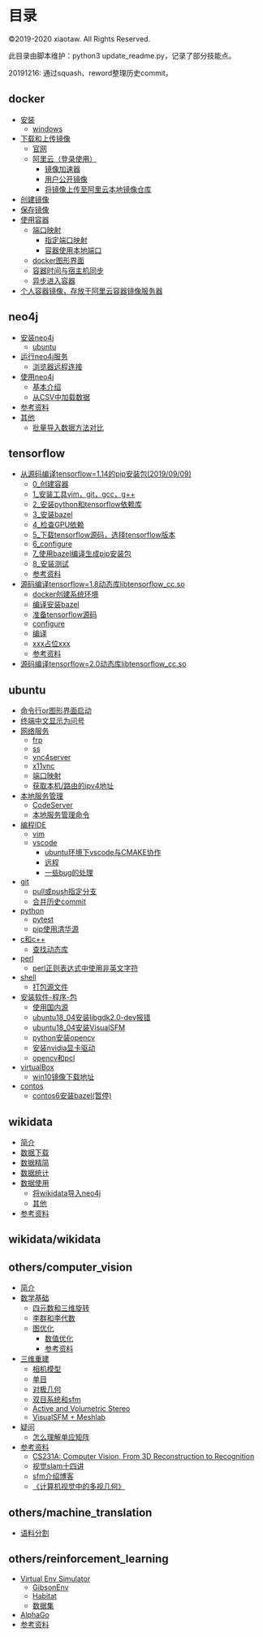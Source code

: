 # 目录
©2019-2020 xiaotaw. All Rights Reserved.     

此目录由脚本维护：python3 update_readme.py，记录了部分技能点。    

20191216: 通过squash、reword整理历史commit。
## docker
* <a href="https://github.com/xiaotaw/Notes/tree/master/docker#安装" target="_blank">安装</a>
  * <a href="https://github.com/xiaotaw/Notes/tree/master/docker#windows" target="_blank">windows</a>
* <a href="https://github.com/xiaotaw/Notes/tree/master/docker#下载和上传镜像" target="_blank">下载和上传镜像</a>
  * <a href="https://github.com/xiaotaw/Notes/tree/master/docker#官网" target="_blank">官网</a>
  * <a href="https://github.com/xiaotaw/Notes/tree/master/docker#阿里云（登录使用）" target="_blank">阿里云（登录使用）</a>
    * <a href="https://github.com/xiaotaw/Notes/tree/master/docker#镜像加速器" target="_blank">镜像加速器</a>
    * <a href="https://github.com/xiaotaw/Notes/tree/master/docker#用户公开镜像" target="_blank">用户公开镜像</a>
    * <a href="https://github.com/xiaotaw/Notes/tree/master/docker#将镜像上传至阿里云本地镜像仓库" target="_blank">将镜像上传至阿里云本地镜像仓库</a>
* <a href="https://github.com/xiaotaw/Notes/tree/master/docker#创建镜像" target="_blank">创建镜像</a>
* <a href="https://github.com/xiaotaw/Notes/tree/master/docker#保存镜像" target="_blank">保存镜像</a>
* <a href="https://github.com/xiaotaw/Notes/tree/master/docker#使用容器" target="_blank">使用容器</a>
  * <a href="https://github.com/xiaotaw/Notes/tree/master/docker#端口映射" target="_blank">端口映射</a>
    * <a href="https://github.com/xiaotaw/Notes/tree/master/docker#指定端口映射" target="_blank">指定端口映射</a>
    * <a href="https://github.com/xiaotaw/Notes/tree/master/docker#容器使用本地端口" target="_blank">容器使用本地端口</a>
  * <a href="https://github.com/xiaotaw/Notes/tree/master/docker#docker图形界面" target="_blank">docker图形界面</a>
  * <a href="https://github.com/xiaotaw/Notes/tree/master/docker#容器时间与宿主机同步" target="_blank">容器时间与宿主机同步</a>
  * <a href="https://github.com/xiaotaw/Notes/tree/master/docker#异步进入容器" target="_blank">异步进入容器</a>
* <a href="https://github.com/xiaotaw/Notes/tree/master/docker#个人容器镜像，存放于阿里云容器镜像服务器" target="_blank">个人容器镜像，存放于阿里云容器镜像服务器</a>

## neo4j
* <a href="https://github.com/xiaotaw/Notes/tree/master/neo4j#Install" target="_blank">安装neo4j</a>
  * <a href="https://github.com/xiaotaw/Notes/tree/master/neo4j#ubuntu" target="_blank">ubuntu</a>
* <a href="https://github.com/xiaotaw/Notes/tree/master/neo4j#运行neo4j服务" target="_blank">运行neo4j服务</a>
  * <a href="https://github.com/xiaotaw/Notes/tree/master/neo4j#浏览器远程连接" target="_blank">浏览器远程连接</a>
* <a href="https://github.com/xiaotaw/Notes/tree/master/neo4j#使用neo4j" target="_blank">使用neo4j</a>
  * <a href="https://github.com/xiaotaw/Notes/tree/master/neo4j#基本介绍" target="_blank">基本介绍</a>
  * <a href="https://github.com/xiaotaw/Notes/tree/master/neo4j#从CSV中加载数据" target="_blank">从CSV中加载数据</a>
* <a href="https://github.com/xiaotaw/Notes/tree/master/neo4j#参考资料" target="_blank">参考资料</a>
* <a href="https://github.com/xiaotaw/Notes/tree/master/neo4j#Others" target="_blank">其他</a>
  * <a href="https://github.com/xiaotaw/Notes/tree/master/neo4j#批量导入数据方法对比" target="_blank">批量导入数据方法对比</a>

## tensorflow
* <a href="https://github.com/xiaotaw/Notes/tree/master/tensorflow#从源码编译tensorflow的pip安装包" target="_blank">从源码编译tensorflow=1.14的pip安装包(2019/09/09)</a>
  * <a href="https://github.com/xiaotaw/Notes/tree/master/tensorflow#0_创建容器" target="_blank">0_创建容器</a>
  * <a href="https://github.com/xiaotaw/Notes/tree/master/tensorflow#1_安装工具vim，git，gcc，g++" target="_blank">1_安装工具vim，git，gcc，g++</a>
  * <a href="https://github.com/xiaotaw/Notes/tree/master/tensorflow#2_安装python和tensorflow依赖库" target="_blank">2_安装python和tensorflow依赖库</a>
  * <a href="https://github.com/xiaotaw/Notes/tree/master/tensorflow#3_安装bazel" target="_blank">3_安装bazel</a>
  * <a href="https://github.com/xiaotaw/Notes/tree/master/tensorflow#4_检查GPU依赖" target="_blank">4_检查GPU依赖</a>
  * <a href="https://github.com/xiaotaw/Notes/tree/master/tensorflow#5_下载tensorflow源码，选择tensorflow版本" target="_blank">5_下载tensorflow源码，选择tensorflow版本</a>
  * <a href="https://github.com/xiaotaw/Notes/tree/master/tensorflow#6_configure" target="_blank">6_configure</a>
  * <a href="https://github.com/xiaotaw/Notes/tree/master/tensorflow#7_使用bazel编译生成pip安装包" target="_blank">7_使用bazel编译生成pip安装包</a>
  * <a href="https://github.com/xiaotaw/Notes/tree/master/tensorflow#8_安装测试" target="_blank">8_安装测试</a>
  * <a href="https://github.com/xiaotaw/Notes/tree/master/tensorflow#参考资料" target="_blank">参考资料</a>
* <a href="https://github.com/xiaotaw/Notes/tree/master/tensorflow#源码编译tensorflow动态库" target="_blank">源码编译tensorflow=1.8动态库libtensorflow_cc.so</a>
  * <a href="https://github.com/xiaotaw/Notes/tree/master/tensorflow#docker创建系统环境" target="_blank">docker创建系统环境</a>
  * <a href="https://github.com/xiaotaw/Notes/tree/master/tensorflow#编译安装bazel" target="_blank">编译安装bazel</a>
  * <a href="https://github.com/xiaotaw/Notes/tree/master/tensorflow#准备tensorflow源码" target="_blank">准备tensorflow源码</a>
  * <a href="https://github.com/xiaotaw/Notes/tree/master/tensorflow#configure" target="_blank">configure</a>
  * <a href="https://github.com/xiaotaw/Notes/tree/master/tensorflow#编译" target="_blank">编译</a>
  * <a href="https://github.com/xiaotaw/Notes/tree/master/tensorflow#xxx占位xxx" target="_blank">xxx占位xxx</a>
  * <a href="https://github.com/xiaotaw/Notes/tree/master/tensorflow#参考资料" target="_blank">参考资料</a>
* <a href="https://github.com/xiaotaw/Notes/tree/master/tensorflow#源码编译tensorflow2动态库" target="_blank">源码编译tensorflow=2.0动态库libtensorflow_cc.so</a>

## ubuntu
* <a href="https://github.com/xiaotaw/Notes/tree/master/ubuntu#命令行or图形界面启动" target="_blank">命令行or图形界面启动</a>
* <a href="https://github.com/xiaotaw/Notes/tree/master/ubuntu#终端中文显示为问号" target="_blank">终端中文显示为问号</a>
* <a href="https://github.com/xiaotaw/Notes/tree/master/ubuntu#网络服务" target="_blank">网络服务</a>
  * <a href="https://github.com/xiaotaw/Notes/tree/master/ubuntu#frp" target="_blank">frp</a>
  * <a href="https://github.com/xiaotaw/Notes/tree/master/ubuntu#ss" target="_blank">ss</a>
  * <a href="https://github.com/xiaotaw/Notes/tree/master/ubuntu#vnc4server" target="_blank">vnc4server</a>
  * <a href="https://github.com/xiaotaw/Notes/tree/master/ubuntu#x11vnc" target="_blank">x11vnc</a>
  * <a href="https://github.com/xiaotaw/Notes/tree/master/ubuntu#端口映射" target="_blank">端口映射</a>
  * <a href="https://github.com/xiaotaw/Notes/tree/master/ubuntu#获取本机或路由的ipv4地址" target="_blank">获取本机/路由的ipv4地址</a>
* <a href="https://github.com/xiaotaw/Notes/tree/master/ubuntu#服务管理" target="_blank">本地服务管理</a>
  * <a href="https://github.com/xiaotaw/Notes/tree/master/ubuntu#CodeServer" target="_blank">CodeServer</a>
  * <a href="https://github.com/xiaotaw/Notes/tree/master/ubuntu#本地服务管理命令" target="_blank">本地服务管理命令</a>
* <a href="https://github.com/xiaotaw/Notes/tree/master/ubuntu#编程IDE" target="_blank">编程IDE</a>
  * <a href="https://github.com/xiaotaw/Notes/tree/master/ubuntu#vim" target="_blank">vim</a>
  * <a href="https://github.com/xiaotaw/Notes/tree/master/ubuntu#vscode" target="_blank">vscode</a>
    * <a href="https://github.com/xiaotaw/Notes/tree/master/ubuntu#ubuntu环境下vscode与CMAKE协作" target="_blank">ubuntu环境下vscode与CMAKE协作</a>
    * <a href="https://github.com/xiaotaw/Notes/tree/master/ubuntu#远程" target="_blank">远程</a>
    * <a href="https://github.com/xiaotaw/Notes/tree/master/ubuntu#一些bug的处理" target="_blank">一些bug的处理</a>
* <a href="https://github.com/xiaotaw/Notes/tree/master/ubuntu#git" target="_blank">git</a>
  * <a href="https://github.com/xiaotaw/Notes/tree/master/ubuntu#pull或push指定分支" target="_blank">pull或push指定分支</a>
  * <a href="https://github.com/xiaotaw/Notes/tree/master/ubuntu#合并历史commit" target="_blank">合并历史commit</a>
* <a href="https://github.com/xiaotaw/Notes/tree/master/ubuntu#python" target="_blank">python</a>
  * <a href="https://github.com/xiaotaw/Notes/tree/master/ubuntu#pytest" target="_blank">pytest</a>
  * <a href="https://github.com/xiaotaw/Notes/tree/master/ubuntu#pip使用清华源" target="_blank">pip使用清华源</a>
* <a href="https://github.com/xiaotaw/Notes/tree/master/ubuntu#c和cpp" target="_blank">c和c++</a>
  * <a href="https://github.com/xiaotaw/Notes/tree/master/ubuntu#查找动态库" target="_blank">查找动态库</a>
* <a href="https://github.com/xiaotaw/Notes/tree/master/ubuntu#perl" target="_blank">perl</a>
  * <a href="https://github.com/xiaotaw/Notes/tree/master/ubuntu#perl正则表达式中使用非英文字符" target="_blank">perl正则表达式中使用非英文字符</a>
* <a href="https://github.com/xiaotaw/Notes/tree/master/ubuntu#shell" target="_blank">shell</a>
  * <a href="https://github.com/xiaotaw/Notes/tree/master/ubuntu#打包源文件" target="_blank">打包源文件</a>
* <a href="https://github.com/xiaotaw/Notes/tree/master/ubuntu#安装软件-程序-包" target="_blank">安装软件-程序-包</a>
  * <a href="https://github.com/xiaotaw/Notes/tree/master/ubuntu#使用国内源" target="_blank">使用国内源</a>
  * <a href="https://github.com/xiaotaw/Notes/tree/master/ubuntu#ubuntu18_04安装libgdk2.0-dev报错" target="_blank">ubuntu18_04安装libgdk2.0-dev报错</a>
  * <a href="https://github.com/xiaotaw/Notes/tree/master/ubuntu#ubuntu18_04安装VisualSFM" target="_blank">ubuntu18_04安装VisualSFM</a>
  * <a href="https://github.com/xiaotaw/Notes/tree/master/ubuntu#python安装opencv" target="_blank">python安装opencv</a>
  * <a href="https://github.com/xiaotaw/Notes/tree/master/ubuntu#安装nvidia显卡驱动" target="_blank">安装nvidia显卡驱动</a>
  * <a href="https://github.com/xiaotaw/Notes/tree/master/ubuntu#opencv和pcl" target="_blank">opencv和pcl</a>
* <a href="https://github.com/xiaotaw/Notes/tree/master/ubuntu#virtualBox" target="_blank">virtualBox</a>
  * <a href="https://github.com/xiaotaw/Notes/tree/master/ubuntu#win10镜像下载地址" target="_blank">win10镜像下载地址</a>
* <a href="https://github.com/xiaotaw/Notes/tree/master/ubuntu#contos" target="_blank">contos</a>
  * <a href="https://github.com/xiaotaw/Notes/tree/master/ubuntucontos6安装bazel" target="_blank">contos6安装bazel(暂停)</a>

## wikidata
* <a href="https://github.com/xiaotaw/Notes/tree/master/wikidata#简介" target="_blank">简介</a>
* <a href="https://github.com/xiaotaw/Notes/tree/master/wikidata#数据下载" target="_blank">数据下载</a>
* <a href="https://github.com/xiaotaw/Notes/tree/master/wikidata#数据精简" target="_blank">数据精简</a>
* <a href="https://github.com/xiaotaw/Notes/tree/master/wikidata#数据统计" target="_blank">数据统计</a>
* <a href="https://github.com/xiaotaw/Notes/tree/master/wikidata#数据使用" target="_blank">数据使用</a>
  * <a href="https://github.com/xiaotaw/Notes/tree/master/wikidata将wikidata导入neo4j" target="_blank">将wikidata导入neo4j</a>
  * <a href="https://github.com/xiaotaw/Notes/tree/master/wikidata#其他" target="_blank">其他</a>
* <a href="https://github.com/xiaotaw/Notes/tree/master/wikidata#参考资料" target="_blank">参考资料</a>

## wikidata/wikidata

## others/computer_vision
* <a href="https://github.com/xiaotaw/Notes/tree/master/others/computer_vision#简介" target="_blank">简介</a>
* <a href="https://github.com/xiaotaw/Notes/tree/master/others/computer_vision#数学基础" target="_blank">数学基础</a>
  * <a href="https://github.com/xiaotaw/Notes/tree/master/others/computer_vision#四元数和三维旋转" target="_blank">四元数和三维旋转</a>
  * <a href="https://github.com/xiaotaw/Notes/tree/master/others/computer_vision#李群和李代数" target="_blank">李群和李代数</a>
  * <a href="https://github.com/xiaotaw/Notes/tree/master/others/computer_vision#图优化" target="_blank">图优化</a>
    * <a href="https://github.com/xiaotaw/Notes/tree/master/others/computer_vision#数值优化" target="_blank">数值优化</a>
    * <a href="https://github.com/xiaotaw/Notes/tree/master/others/computer_vision#参考资料" target="_blank">参考资料</a>
* <a href="https://github.com/xiaotaw/Notes/tree/master/others/computer_vision#三维重建" target="_blank">三维重建</a>
  * <a href="https://github.com/xiaotaw/Notes/tree/master/others/computer_vision#相机模型" target="_blank">相机模型</a>
  * <a href="https://github.com/xiaotaw/Notes/tree/master/others/computer_vision#单目" target="_blank">单目</a>
  * <a href="https://github.com/xiaotaw/Notes/tree/master/others/computer_vision#对极几何" target="_blank">对极几何</a>
  * <a href="https://github.com/xiaotaw/Notes/tree/master/others/computer_vision#双目系统和sfm" target="_blank">双目系统和sfm</a>
  * <a href="https://github.com/xiaotaw/Notes/tree/master/others/computer_vision#ActiveAndVolumetricStereo" target="_blank">Active and Volumetric Stereo</a>
  * <a href="https://github.com/xiaotaw/Notes/tree/master/others/computer_vision#VisualSFM试用" target="_blank">VisualSFM + Meshlab</a>
* <a href="https://github.com/xiaotaw/Notes/tree/master/others/computer_vision#疑问" target="_blank">疑问</a>
  * <a href="https://github.com/xiaotaw/Notes/tree/master/others/computer_vision#怎么理解单应矩阵" target="_blank">怎么理解单应矩阵</a>
* <a href="https://github.com/xiaotaw/Notes/tree/master/others/computer_vision#参考资料" target="_blank">参考资料</a>
  * <a href="https://github.com/xiaotaw/Notes/tree/master/others/computer_vision#CS231A" target="_blank">CS231A: Computer Vision, From 3D Reconstruction to Recognition</a>
  * <a href="https://github.com/xiaotaw/Notes/tree/master/others/computer_vision#视觉slam十四讲" target="_blank">视觉slam十四讲</a>
  * <a href="https://github.com/xiaotaw/Notes/tree/master/others/computer_vision#sfm介绍博客" target="_blank">sfm介绍博客</a>
  * <a href="https://github.com/xiaotaw/Notes/tree/master/others/computer_vision#《计算机视觉中的多视几何》" target="_blank">《计算机视觉中的多视几何》</a>

## others/machine_translation
* <a href="https://github.com/xiaotaw/Notes/tree/master/others/machine_translation#语料分割" target="_blank">语料分割</a>

## others/reinforcement_learning
* <a href="https://github.com/xiaotaw/Notes/tree/master/others/reinforcement_learning#Virutal Env Simulator" target="_blank">Virtual Env Simulator</a>
  * <a href="https://github.com/xiaotaw/Notes/tree/master/others/reinforcement_learning#GibsonEnv" target="_blank">GibsonEnv</a>
  * <a href="https://github.com/xiaotaw/Notes/tree/master/others/reinforcement_learning#Habitat" target="_blank">Habitat</a>
  * <a href="https://github.com/xiaotaw/Notes/tree/master/others/reinforcement_learning#数据集" target="_blank">数据集</a>
* <a href="https://github.com/xiaotaw/Notes/tree/master/others/reinforcement_learning#AlphaGo" target="_blank">AlphaGo</a>
* <a href="https://github.com/xiaotaw/Notes/tree/master/others/reinforcement_learning#参考资料" target="_blank">参考资料</a>

